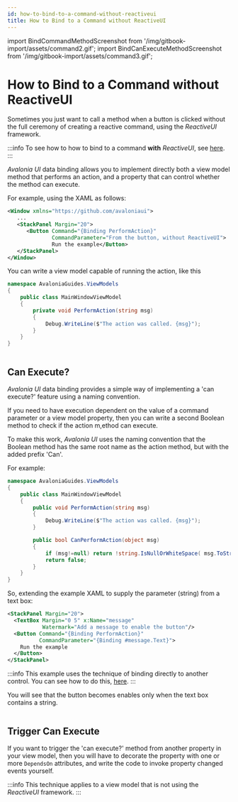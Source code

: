 ```yaml
---
id: how-to-bind-to-a-command-without-reactiveui
title: How to Bind to a Command without ReactiveUI
---
```


import BindCommandMethodScreenshot from '/img/gitbook-import/assets/command2.gif';
import BindCanExecuteMethodScreenshot from '/img/gitbook-import/assets/command3.gif';

# How to Bind to a Command without ReactiveUI

Sometimes you just want to call a method when a button is clicked without the full ceremony of creating a reactive command, using the _ReactiveUI_ framework.&#x20;

:::info
To see how to how to bind to a command **with** _ReactiveUI_, see [here](how-to-bind-to-a-command-with-reactiveui.md).
:::

_Avalonia UI_ data binding allows you to implement directly both a view model method that performs an action, and a property that can control whether the method can execute.&#x20;

For example, using the XAML as follows:

```xml
<Window xmlns="https://github.com/avaloniaui">
   ...
   <StackPanel Margin="20">
      <Button Command="{Binding PerformAction}"
              CommandParameter="From the button, without ReactiveUI">
              Run the example</Button>
   </StackPanel>
</Window>
```

You can write a view model capable of running the action, like this

```csharp
namespace AvaloniaGuides.ViewModels
{
    public class MainWindowViewModel 
    {
        private void PerformAction(string msg)
        {
            Debug.WriteLine($"The action was called. {msg}");
        }
    }
}
```

<img src={BindCommandMethodScreenshot} alt=""/>

## Can Execute?

_Avalonia UI_ data binding provides a simple way of implementing a 'can execute?' feature using a naming convention.

If you need to have execution dependent on the value of a command parameter or a view model property, then you can write a second Boolean method to check if the action m,ethod can execute.&#x20;

To make this work, _Avalonia UI_ uses the naming convention that the Boolean method has the same root name as the action method, but with the added prefix 'Can'.

For example:

```csharp
namespace AvaloniaGuides.ViewModels
{
    public class MainWindowViewModel 
    {
        public void PerformAction(string msg)
        {
            Debug.WriteLine($"The action was called. {msg}");
        }

        public bool CanPerformAction(object msg)
        {
            if (msg!=null) return !string.IsNullOrWhiteSpace( msg.ToString() );
            return false;
        }
    }
}
```

So, extending the example XAML to supply the parameter (string) from a text box:

```xml
<StackPanel Margin="20">
  <TextBox Margin="0 5" x:Name="message" 
           Watermark="Add a message to enable the button"/>
  <Button Command="{Binding PerformAction}"
          CommandParameter="{Binding #message.Text}">
    Run the example
  </Button>
</StackPanel>
```

:::info
This example uses the technique of binding directly to another control. You can see how to do this, [here](binding-to-controls.md).
:::

You will see that the button becomes enables only when the text box contains a string. &#x20;

<img src={BindCanExecuteMethodScreenshot} alt=""/>

## **Trigger Can Execute**

If you want to trigger the 'can execute?' method from another property in your view model, then you will have to decorate the property with one or more `DependsOn` attributes, and write the code to invoke property changed events yourself.&#x20;

:::info
This technique applies to a view model that is not using the _ReactiveUI_ framework.
:::
